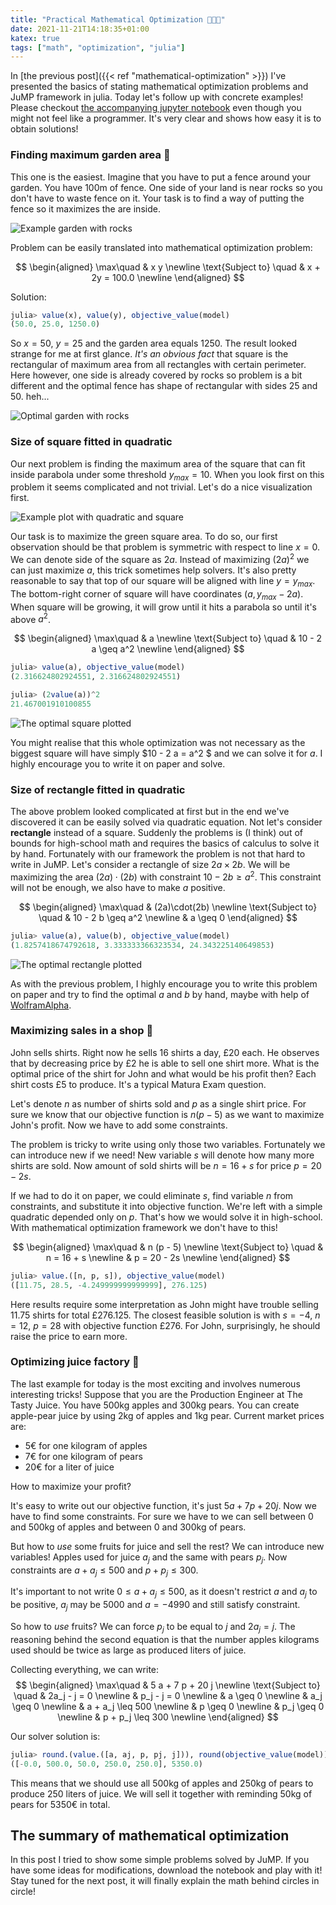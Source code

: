 ```yaml
---
title: "Practical Mathematical Optimization 🏡🛒🧃"
date: 2021-11-21T14:18:35+01:00
katex: true
tags: ["math", "optimization", "julia"]
---
```


In [the previous post]({{< ref "mathematical-optimization" >}}) I've presented the basics of stating mathematical optimization problems and JuMP framework in julia.
Today let's follow up with concrete examples!
Please checkout [the accompanying jupyter notebook](https://github.com/pstorozenko/pstorozenko.github.io/blob/main/code/practical-mathematical-optimization/main.ipynb) even though you might not feel like a programmer.
It's very clear and shows how easy it is to obtain solutions!

<!--more-->

### Finding maximum garden area 🏡

This one is the easiest.
Imagine that you have to put a fence around your garden.
You have 100m of fence.
One side of your land is near rocks so you don't have to waste fence on it.
Your task is to find a way of putting the fence so it maximizes the are inside.

![Example garden with rocks](/posts/practical-mathematical-optimization/example_garden.png)

Problem can be easily translated into mathematical optimization problem:

$$
\begin{aligned}
\max\quad & x y \newline
\text{Subject to} \quad & x + 2y = 100.0 \newline
\end{aligned}
$$

Solution:

```julia
julia> value(x), value(y), objective_value(model)
(50.0, 25.0, 1250.0)
```

So $x = 50$, $y=25$ and the garden area equals $1250$.
The result looked strange for me at first glance.
_It's an obvious fact_ that square is the rectangular of maximum area from all rectangles with certain perimeter.
Here however, one side is already covered by rocks so problem is a bit different and the optimal fence has shape of rectangular with sides 25 and 50. heh...

![Optimal garden with rocks](/posts/practical-mathematical-optimization/optimal_garden.png)

### Size of square fitted in quadratic

Our next problem is finding the maximum area of the square that can fit inside parabola under some threshold $y_{max} = 10$.
When you look first on this problem it seems complicated and not trivial.
Let's do a nice visualization first.

![Example plot with quadratic and square](/posts/practical-mathematical-optimization/quadratic.png)

Our task is to maximize the green square area.
To do so, our first observation should be that problem is symmetric with respect to line $x=0$.
We can denote side of the square as $2a$.
Instead of maximizing $(2a)^2$ we can just maximize $a$, this trick sometimes help solvers.
It's also pretty reasonable to say that top of our square will be aligned with line $y = y_{max}$.
The bottom-right corner of square will have coordinates $(a, y_{max} - 2a)$.
When square will be growing, it will grow until it hits a parabola so until it's above $a^2$.

$$ \begin{aligned}
\max\quad & a \newline
\text{Subject to} \quad &  10 - 2 a \geq a^2 \newline
\end{aligned} $$

```julia
julia> value(a), objective_value(model)
(2.316624802924551, 2.316624802924551)

julia> (2value(a))^2
21.467001910100855
```

![The optimal square plotted](/posts/practical-mathematical-optimization/optimal_square.png)

You might realise that this whole optimization was not necessary as the biggest square will have simply $10 - 2 a = a^2 $ and we can solve it for $a$.
I highly encourage you to write it on paper and solve.

### Size of rectangle fitted in quadratic

The above problem looked complicated at first but in the end we've discovered it can be easily solved via quadratic equation.
Not let's consider **rectangle** instead of a square.
Suddenly the problems is (I think) out of bounds for high-school math and requires the basics of calculus to solve it by hand.
Fortunately with our framework the problem is not that hard to write in JuMP.
Let's consider a rectangle of size $2a \times 2b$.
We will be maximizing the area $(2a)\cdot (2b)$ with constraint $10 - 2 b \geq a^2$.
This constraint will not be enough, we also have to make $a$ positive.

$$ \begin{aligned}
\max\quad & (2a)\cdot(2b) \newline
\text{Subject to} \quad &  10 - 2 b \geq a^2 \newline
& a \geq 0
\end{aligned} $$

```julia
julia> value(a), value(b), objective_value(model)
(1.8257418674792618, 3.333333366323534, 24.343225140649853)
```

![The optimal rectangle plotted](/posts/practical-mathematical-optimization/optimal_rectangle.png)

As with the previous problem, I highly encourage you to write this problem on paper and try to find the optimal $a$ and $b$ by hand, maybe with help of [WolframAlpha](https://www.wolframalpha.com/).

### Maximizing sales in a shop 🛒

John sells shirts.
Right now he sells 16 shirts a day, £20 each.
He observes that by decreasing price by £2 he is able to sell one shirt more.
What is the optimal price of the shirt for John and what would be his profit then?
Each shirt costs £5 to produce.
It's a typical Matura Exam question.

Let's denote $n$ as number of shirts sold and $p$ as a single shirt price.
For sure we know that our objective function is $n (p - 5)$ as we want to maximize John's profit. Now we have to add some constraints.

The problem is tricky to write using only those two variables.
Fortunately we can introduce new if we need!
New variable $s$ will denote how many more shirts are sold.
Now amount of sold shirts will be $n = 16 + s$ for price $p = 20 - 2s$.

If we had to do it on paper, we could eliminate $s$, find variable $n$ from constraints, and substitute it into objective function. We're left with a simple quadratic depended only on $p$.
That's how we would solve it in high-school.
With mathematical optimization framework we don't have to this!

$$
\begin{aligned}
\max\quad & n (p - 5) \newline
\text{Subject to} \quad & n = 16 + s \newline
 & p = 20 - 2s \newline
\end{aligned}
$$

```julia
julia> value.([n, p, s]), objective_value(model)
([11.75, 28.5, -4.249999999999999], 276.125)
```

Here results require some interpretation as John might have trouble selling 11.75 shirts for total £276.125.
The closest feasible solution is with $s = -4$, $n = 12$, $p=28$ with objective function £276.
For John, surprisingly, he should raise the price to earn more.

### Optimizing juice factory 🧃

The last example for today is the most exciting and involves numerous interesting tricks!
Suppose that you are the Production Engineer at The Tasty Juice.
You have 500kg apples and 300kg pears.
You can create apple-pear juice by using 2kg of apples and 1kg pear.
Current market prices are:

- 5€ for one kilogram of apples
- 7€ for one kilogram of pears
- 20€ for a liter of juice

How to maximize your profit?

It's easy to write out our objective function, it's just $5a + 7p + 20j$.
Now we have to find some constraints.
For sure we have to we can sell between 0 and 500kg of apples and between 0 and 300kg of pears.

But how to _use_ some fruits for juice and sell the rest?
We can introduce new variables!
Apples used for juice $a_j$ and the same with pears $p_j$.
Now constraints are $a + a_j \le 500$ and $p + p_j \le 300$.

It's important to not write $0 \le a + a_j \le 500$, as it doesn't restrict $a$ and $a_j$ to be positive, $a_j$ may be $5000$ and $a = -4990$ and still satisfy constraint.

So how to _use_ fruits?
We can force $p_j$ to be equal to $j$ and $2a_j = j$.
The reasoning behind the second equation is that the number apples kilograms used should be twice as large as produced liters of juice.

Collecting everything, we can write:
$$ \begin{aligned}
\max\quad & 5 a + 7 p + 20 j \newline
\text{Subject to} \quad & 2a_j - j = 0 \newline
 & p_j - j = 0 \newline
 & a \geq 0 \newline
 & a_j \geq 0 \newline
 & a + a_j \leq 500 \newline
 & p \geq 0 \newline
 & p_j \geq 0 \newline
 & p + p_j \leq 300 \newline
\end{aligned} $$

Our solver solution is:

```julia
julia> round.(value.([a, aj, p, pj, j])), round(objective_value(model))
([-0.0, 500.0, 50.0, 250.0, 250.0], 5350.0)
```

This means that we should use all 500kg of apples and 250kg of pears to produce 250 liters of juice. We will sell it together with reminding 50kg of pears for 5350€ in total.

## The summary of mathematical optimization

In this post I tried to show some simple problems solved by JuMP.
If you have some ideas for modifications, download the notebook and play with it!
Stay tuned for the next post, it will finally explain the math behind circles in circle!
